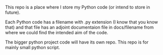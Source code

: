 This repo is a place where I store my Python code (or intend to store in future).

Each Python code has a filename with .py extension (I know that you know that) and that file has an adjoint documentaion
file in docs/filename from where we could find the intended aim of the code. 

The bigger python project code will have its own repo. This repo is for mainly small python script.